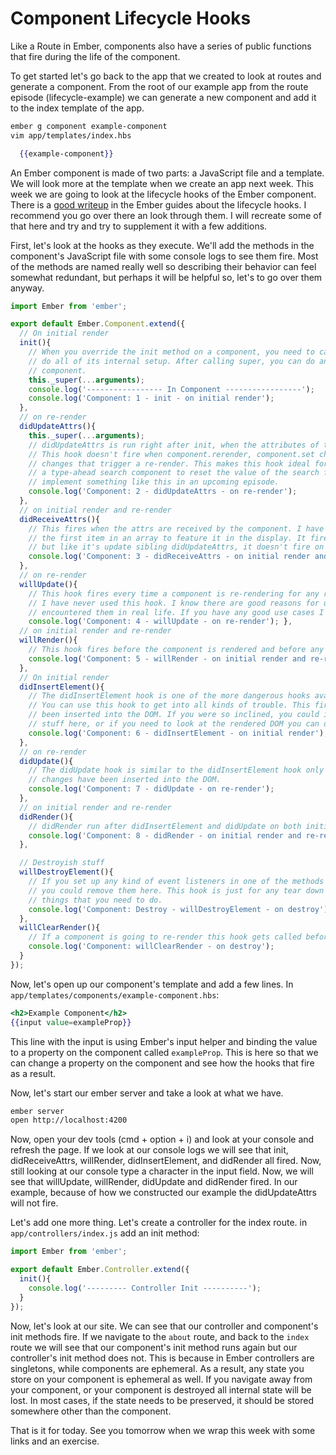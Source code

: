 # Component Lifecycle Hooks

Like a Route in Ember, components also have a series of public functions that fire during the life of the component.

To get started let's go back to the app that we created to look at routes and generate a component. From the root of our example app from the route episode (lifecycle-example) we can generate a new component and add it to the index template of the app.

```sh
ember g component example-component
vim app/templates/index.hbs
```

```hbs
  {{example-component}}
```

An Ember component is made of two parts: a JavaScript file and a template. We will look more at the template when we create an app next week. This week we are going to look at the lifecycle hooks of the Ember component. There is a [good writeup](https://guides.emberjs.com/v2.6.0/components/the-component-lifecycle/) in the Ember guides about the lifecycle hooks. I recommend you go over there an look through them. I will recreate some of that here and try and try to supplement it with a few additions.

First, let's look at the hooks as they execute. We'll add the methods in the component's JavaScript file with some console logs to see them fire. Most of the methods are named really well so describing their behavior can feel somewhat redundant, but perhaps it will be helpful so, let's to go over them anyway.

```JavaScript
import Ember from 'ember';

export default Ember.Component.extend({
  // On initial render
  init(){
    // When you override the init method on a component, you need to call this._super(...arguments); so Ember can
    // do all of its internal setup. After calling super, you can do anything that you need to do to setup your
    // component.
    this._super(...arguments);
    console.log('----------------- In Component -----------------');
    console.log('Component: 1 - init - on initial render');
  },
  // on re-render
  didUpdateAttrs(){
    this._super(...arguments);
    // didUpdateAttrs is run right after init, when the attributes of the component have changed... but only sometimes.
    // This hook doesn't fire when component.rerender, component.set changes attrs. It only fires on external
    // changes that trigger a re-render. This makes this hook ideal for resetting presentation state. I have used this hook in
    // a type-ahead search component to reset the value of the search field after the search is submitted. We will
    // implement something like this in an upcoming episode.
    console.log('Component: 2 - didUpdateAttrs - on re-render');
  },
  // on initial render and re-render
  didReceiveAttrs(){
    // This fires when the attrs are received by the component. I have used this hook to pull out
    // the first item in an array to feature it in the display. It fires on initial render and re-render,
    // but like it's update sibling didUpdateAttrs, it doesn't fire on internal attribute changes.
    console.log('Component: 3 - didReceiveAttrs - on initial render and re-render');
  },
  // on re-render
  willUpdate(){
    // This hook fires every time a component is re-rendering for any reason. Confession time:
    // I have never used this hook. I know there are good reasons for using it, I just haven't
    // encountered them in real life. If you have any good use cases I would love to hear them.
    console.log('Component: 4 - willUpdate - on re-render'); },
  // on initial render and re-render
  willRender(){
    // This hook fires before the component is rendered and before any re-renders
    console.log('Component: 5 - willRender - on initial render and re-render');
  },
  // On initial render
  didInsertElement(){
    // The didInsertElement hook is one of the more dangerous hooks available to Ember developers.
    // You can use this hook to get into all kinds of trouble. This fires after your component has
    // been inserted into the DOM. If you were so inclined, you could integrate third party (non-Ember)
    // stuff here, or if you need to look at the rendered DOM you can do it here.
    console.log('Component: 6 - didInsertElement - on initial render');
  },
  // on re-render
  didUpdate(){
    // The didUpdate hook is similar to the didInsertElement hook only it runs on re-renders after the
    // changes have been inserted into the DOM.
    console.log('Component: 7 - didUpdate - on re-render');
  },
  // on initial render and re-render
  didRender(){
    // didRender run after didInsertElement and didUpdate on both initial render and subsequent re-renders.
    console.log('Component: 8 - didRender - on initial render and re-render');
  },

  // Destroyish stuff
  willDestroyElement(){
    // If you set up any kind of event listeners in one of the methods above,
    // you could remove them here. This hook is just for any tear down type
    // things that you need to do.
    console.log('Component: Destroy - willDestroyElement - on destroy');
  },
  willClearRender(){
    // If a component is going to re-render this hook gets called before it is torn down.
    console.log('Component: willClearRender - on destroy');
  }
});
```

Now, let's open up our component's template and add a few lines. In `app/templates/components/example-component.hbs`:

```hbs
<h2>Example Component</h2>
{{input value=exampleProp}}
```

This line with the input is using Ember's input helper and binding the value to a property on the component called `exampleProp`. This is here so that we can change a property on the component and see how the hooks that fire as a result.

Now, let's start our ember server and take a look at what we have.

```sh
ember server
open http://localhost:4200
```

Now, open your dev tools (cmd + option + i) and look at your console and refresh the page. If we look at our console logs we will see that init, didReceiveAttrs, willRender, didInsertElement, and didRender all fired. Now, still looking at our console type a character in the input field. Now, we will see that willUpdate, willRender, didUpdate and didRender fired. In our example, because of how we constructed our example the didUpdateAttrs will not fire.

Let's add one more thing. Let's create a controller for the index route. in `app/controllers/index.js` add an init method:

```JavaScript
import Ember from 'ember';

export default Ember.Controller.extend({
  init(){
    console.log('--------- Controller Init ----------');
  }
});
```

Now, let's look at our site. We can see that our controller and component's init methods fire. If we navigate to the `about` route, and back to the `index` route we will see that our component's init method runs again but our controller's init method does not. This is because in Ember controllers are singletons, while components are ephemeral. As a result, any state you store on your component is ephemeral as well. If you navigate away from your component, or your component is destroyed all internal state will be lost. In most cases, if the state needs to be preserved, it should be stored somewhere other than the component.

That is it for today. See you tomorrow when we wrap this week with some links and an exercise.
